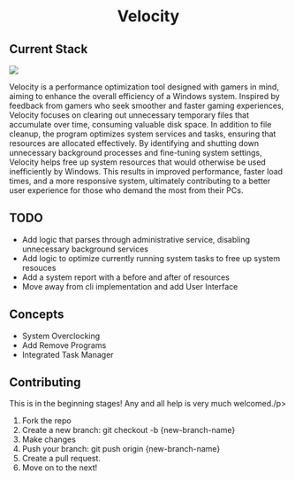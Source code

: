 <div align="center">
    <h1>Velocity</h1>
</div>

<div align="left">
    <h2>Current Stack</h2>
</div>

<div align="left">

<a href=""> [![](https://skillicons.dev/icons?i=go&perline=8)](https://skillicons.dev) </a>

</div>

<div>
    <p>
        Velocity is a performance optimization tool designed with gamers in mind, aiming to enhance the overall efficiency of a Windows system. Inspired by feedback from gamers who seek smoother and faster gaming experiences, Velocity focuses on clearing out unnecessary temporary files that accumulate over time, consuming valuable disk space. In addition to file cleanup, the program optimizes system services and tasks, ensuring that resources are allocated effectively. By identifying and shutting down unnecessary background processes and fine-tuning system settings, Velocity helps free up system resources that would otherwise be used inefficiently by Windows. This results in improved performance, faster load times, and a more responsive system, ultimately contributing to a better user experience for those who demand the most from their PCs.
    </p>
</div>

<div>
    <h2>TODO</h2>
</div>

<div>
    <ul>
        <li>Add logic that parses through administrative service, disabling unnecessary background services</li>
        <li>Add logic to optimize currently running system tasks to free up system resouces</li>
        <li>Add a system report with a before and after of resources</li>
        <li>Move away from cli implementation and add User Interface </li>
    </ul>
</div>

<div>
    <h2>Concepts</h2>
</div>

<div>
    <ul>
        <li>System Overclocking</li>
        <li>Add Remove Programs</li>
        <li>Integrated Task Manager</li>
    </ul>
</div>

<div>
    <h2>Contributing</h2>
</div>

<div>
    <p>This is in the beginning stages! Any and all help is very much welcomed./p>
    <ol>
        <li>Fork the repo</li>
        <li>Create a new branch: git checkout -b {new-branch-name}</li>
        <li>Make changes</li>
        <li>Push your branch: git push origin {new-branch-name}</li>
        <li>Create a pull request.</li>
        <li>Move on to the next!</li>
    </ol>
</div>

